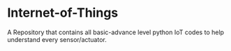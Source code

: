 # Internet-of-Things
A Repository that contains all basic-advance level python IoT codes to help understand every sensor/actuator.
